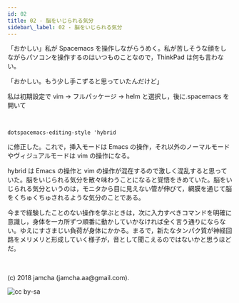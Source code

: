```yaml
---
id: 02
title: 02 - 脳をいじられる気分
sidebar\_label: 02 - 脳をいじられる気分
---
```


「おかしい」私が Spacemacs を操作しながらうめく。私が苦しそうな顔をしながらパソコンを操作するのはいつものことなので，ThinkPad は何も言わない。

「おかしい。もう少し手こずると思っていたんだけど」

私は初期設定で vim → フルパッケージ → helm と選択し，後に.spacemacs を開いて

<br>

    dotspacemacs-editing-style 'hybrid

に修正した。これで，挿入モードは Emacs の操作，それ以外のノーマルモードやヴィジュアルモードは vim の操作になる。

hybrid は Emacs の操作と vim の操作が混在するので激しく混乱すると思っていた。脳をいじられる気分を散々味わうことになると覚悟をきめていた。脳をいじられる気分というのは，モニタから目に見えない管が伸びて，網膜を通じて脳をくちゅくちゅされるような気分のことである。

今まで経験したことのない操作を学ぶときは，次に入力すべきコマンドを明確に意識し，身体を一カ所ずつ順番に動かしていかなければ全く言う通りにならない。ゆえにすさまじい負荷が身体にかかる。まるで，新たなタンパク質が神経回路をメリメリと形成していく様子が，音として聞こえるのではないかと思うほどだ。

<br>
<br>
(c) 2018 jamcha (jamcha.aa@gmail.com).

![cc by-sa](https://i.creativecommons.org/l/by-sa/4.0/88x31.png)


